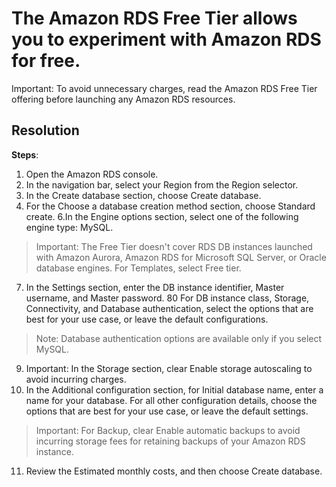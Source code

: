 # The Amazon RDS Free Tier allows you to experiment with Amazon RDS for free.

Important: To avoid unnecessary charges, read the Amazon RDS Free Tier offering before launching any Amazon RDS resources.

## Resolution
**Steps**:
1. Open the Amazon RDS console.
3. In the navigation bar, select your Region from the Region selector.
4. In the Create database section, choose Create database.
5. For the Choose a database creation method section, choose Standard create.
6.In the Engine options section, select one of the following engine type: MySQL.
>Important: The Free Tier doesn't cover RDS DB instances launched with Amazon Aurora, Amazon RDS for Microsoft SQL Server, or Oracle database engines.
For Templates, select Free tier.
7. In the Settings section, enter the DB instance identifier, Master username, and Master password.
80 For DB instance class, Storage, Connectivity, and Database authentication, select the options that are best for your use case, or leave the default configurations.
>Note: Database authentication options are available only if you select MySQL.
9. Important: In the Storage section, clear Enable storage autoscaling to avoid incurring charges.
10. In the Additional configuration section, for Initial database name, enter a name for your database. For all other configuration details, choose the options that are best for your use case, or leave the default settings.
>Important: For Backup, clear Enable automatic backups to avoid incurring storage fees for retaining backups of your Amazon RDS instance.
11. Review the Estimated monthly costs, and then choose Create database.
